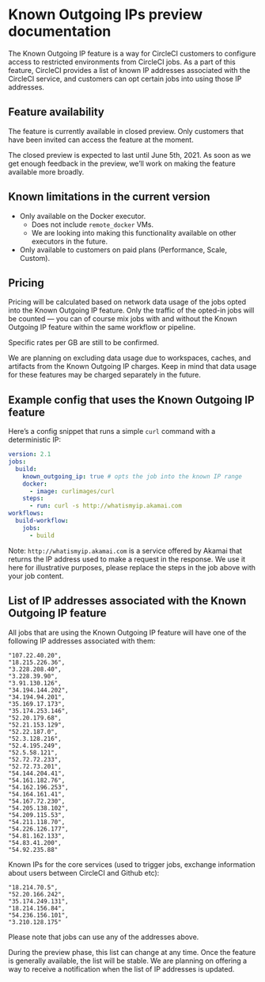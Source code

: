 # Known Outgoing IPs preview documentation

The Known Outgoing IP feature is a way for CircleCI customers to configure access to restricted environments from CircleCI jobs. As a part of this feature, CircleCI provides a list of known IP addresses associated with the CircleCI service, and customers can opt certain jobs into using those IP addresses.

## Feature availability

The feature is currently available in closed preview. Only customers that have been invited can access the feature at the moment.

The closed preview is expected to last until June 5th, 2021. As soon as we get enough feedback in the preview, we’ll work on making the feature available more broadly.

## Known limitations in the current version

* Only available on the Docker executor.
  * Does not include `remote_docker` VMs.
  * We are looking into making this functionality available on other executors in the future.
* Only available to customers on paid plans (Performance, Scale, Custom).

## Pricing

Pricing will be calculated based on network data usage of the jobs opted into the Known Outgoing IP feature. Only the traffic of the opted-in jobs will be counted — you can of course mix jobs with and without the Known Outgoing IP feature within the same workflow or pipeline.

Specific rates per GB are still to be confirmed.

We are planning on excluding data usage due to workspaces, caches, and artifacts from the Known Outgoing IP charges. Keep in mind that data usage for these features may be charged separately in the future.

## Example config that uses the Known Outgoing IP feature

Here’s a config snippet that runs a simple `curl` command with a deterministic IP:

```yaml
version: 2.1
jobs:
  build:
    known_outgoing_ip: true # opts the job into the known IP range
    docker:
      - image: curlimages/curl
    steps:
      - run: curl -s http://whatismyip.akamai.com
workflows:
  build-workflow:
    jobs:
      - build
```

Note: `http://whatismyip.akamai.com` is a service offered by Akamai that returns the IP address used to make a request in the response. We use it here for illustrative purposes, please replace the steps in the job above with your job content.

## List of IP addresses associated with the Known Outgoing IP feature

All jobs that are using the Known Outgoing IP feature will have one of the following IP addresses associated with them:

```
"107.22.40.20",
"18.215.226.36",
"3.228.208.40",
"3.228.39.90",
"3.91.130.126",
"34.194.144.202",
"34.194.94.201",
"35.169.17.173",
"35.174.253.146",
"52.20.179.68",
"52.21.153.129",
"52.22.187.0",
"52.3.128.216",
"52.4.195.249",
"52.5.58.121",
"52.72.72.233",
"52.72.73.201",
"54.144.204.41",
"54.161.182.76",
"54.162.196.253",
"54.164.161.41",
"54.167.72.230",
"54.205.138.102",
"54.209.115.53",
"54.211.118.70",
"54.226.126.177",
"54.81.162.133",
"54.83.41.200",
"54.92.235.88"
```

Known IPs for the core services (used to trigger jobs, exchange information about users between CircleCI and Github etc):

```
"18.214.70.5",
"52.20.166.242",
"35.174.249.131",
"18.214.156.84",
"54.236.156.101",
"3.210.128.175"
```

Please note that jobs can use any of the addresses above.

During the preview phase, this list can change at any time. Once the feature is generally available, the list will be stable. We are planning on offering a way to receive a notification when the list of IP addresses is updated.
